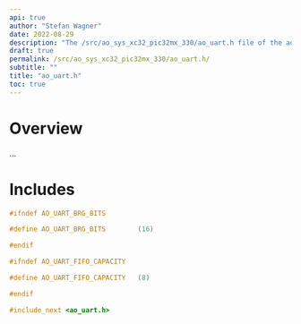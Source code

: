 ```yaml
---
api: true
author: "Stefan Wagner"
date: 2022-08-29
description: "The /src/ao_sys_xc32_pic32mx_330/ao_uart.h file of the ao real-time operating system."
draft: true
permalink: /src/ao_sys_xc32_pic32mx_330/ao_uart.h/ 
subtitle: ""
title: "ao_uart.h"
toc: true
---
```


# Overview

...

# Includes

```c
#ifndef AO_UART_BRG_BITS

#define AO_UART_BRG_BITS        (16)

#endif

#ifndef AO_UART_FIFO_CAPACITY

#define AO_UART_FIFO_CAPACITY   (8)

#endif

#include_next <ao_uart.h>

```
